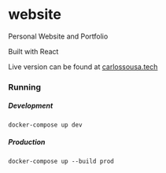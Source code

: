 # website
Personal Website and Portfolio

Built with React

Live version can be found at [carlossousa.tech](carlossousa.tech)


### Running
##### Development

``docker-compose up dev``

##### Production

``docker-compose up --build prod``
